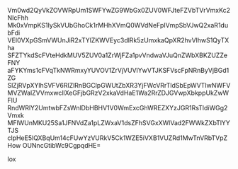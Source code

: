 Vm0wd2QyVkZOVWRpUm1SWFYwZG9WbGx0ZUV0WFJteFZVbTVrVmxKc2NIcFhh
Mk0xVmpKS1IySkVUbGhoCk1rMHhXVmQ0WVdNeFpIVmpSbVJwQ2xaR1dubFdi
VEI0VXpGSmVWUnJiR2xTYlZKWVEyc3dlRk5zUmxkaQpXR2hvVlhwS1QyTXha
SFZTYkdScFVteHdkMUV5ZUV0a1ZrWjFZa1pvVndwaVJuQnZWbXBKZUZZeFNY
aFYKYms1cFVqTkNWRmxyYUVOV1ZrVjVUVlYwVTJKSFVscFpNRnByVjBGd1ZG
SlZjRVpXYlhSVFV6RlZlRnBGClpGWUtZbXR3YjFWcVRrTldSbEpWVTIwNWFV
MVZWalZVVmxwcllXeGFjbGRzV2xkaVdHaE1Wa2RrZDJGVwpXbkppUkZwWFlU
RndWRlY2UmtwbFZsWnlDbHBHV1V0WmExcGhWREZXYzJGR1RsTldiWGg2Vmxk
MFlWUnMKU25Sa1JFNVdZa1pLZWxaV1dsZFhSVGxXWlVad2FWWkZXbTlYYTJS
clpHeE5lQXBqUm14cFUwYzVURkV5Ck1WZE5iVXB1VUZRd1MwTnVRbTVpZHow
OUNncGtibWc9CgpqdHE=

lox